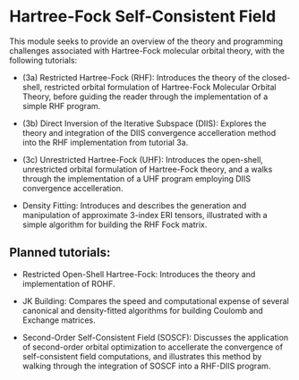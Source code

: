 Hartree-Fock Self-Consistent Field
==================================

This module seeks to provide an overview of the theory and programming challenges associated with Hartree-Fock molecular orbital theory, with the following tutorials:

- (3a) Restricted Hartree-Fock (RHF): Introduces the theory of the closed-shell, restricted orbital formulation of Hartree-Fock Molecular Orbital Theory, before guiding the reader through the implementation of a simple RHF program.

- (3b) Direct Inversion of the Iterative Subspace (DIIS): Explores the theory and integration of the DIIS convergence accelleration method into the RHF implementation from tutorial 3a.  

- (3c) Unrestricted Hartree-Fock (UHF): Introduces the open-shell, unrestricted orbital formulation of Hartree-Fock theory, and a walks through the implementation of a UHF program employing DIIS convergence accelleration.

- Density Fitting: Introduces and describes the generation and manipulation of approximate 3-index ERI tensors, illustrated with a simple algorithm for building the RHF Fock matrix.


## Planned tutorials:
- Restricted Open-Shell Hartree-Fock: Introduces the theory and implementation of ROHF.

- JK Building: Compares the speed and computational expense of several canonical and density-fitted algorithms for building Coulomb and Exchange matrices.

- Second-Order Self-Consistent Field (SOSCF): Discusses the application of second-order orbital optimization to accellerate the convergence of self-consistent field computations, and illustrates this method by walking through the integration of SOSCF into a RHF-DIIS program.